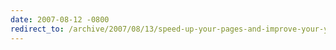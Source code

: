 ```yaml
---
date: 2007-08-12 -0800
redirect_to: /archive/2007/08/13/speed-up-your-pages-and-improve-your-yslow-score-with.aspx/
---
```

